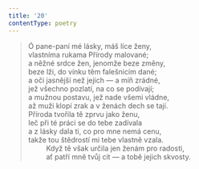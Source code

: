 ```yaml
---
title: '20'
contentType: poetry
---
```


<section>

> Ó pane-paní mé lásky, máš líce ženy,  
> vlastníma rukama Přírody malované;  
> a něžné srdce žen, jenomže beze změny,  
> beze lži, do vínku těm falešnicím dané;  
> a oči jasnější než jejich — a míň zrádné,  
> jež všechno pozlatí, na co se podívají;  
> a mužnou postavu, jež nade všemi vládne,  
> až muži klopí zrak a v ženách dech se tají.  
> Příroda tvořila tě zprvu jako ženu,  
> leč při té práci se do tebe zadívala  
> a z lásky dala ti, co pro mne nemá cenu,  
> takže tou štědrostí mi tebe vlastně vzala.  
>          Když tě však určila jen ženám pro radosti,  
>          ať patří mně tvůj cit — a tobě jejich skvosty.

</section>
